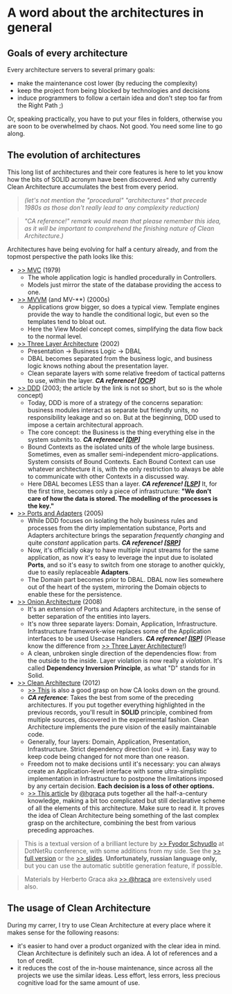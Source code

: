 # A word about the architectures in general

## Goals of every architecture

Every architecture servers to several primary goals:

-   make the maintenance cost lower (by reducing the complexity)
-   keep the project from being blocked by technologies and decisions
-   induce programmers to follow a certain idea and don't step too far from the Right Path ;)

Or, speaking practically, you have to put your files in folders, otherwise you are soon to be overwhelmed by chaos. Not good. You need some line to go along.

## The evolution of architectures

This long list of architectures and their core features is here to let you know how the bits of SOLID acronym have been discovered. And why currently Clean Architecture accumulates the best from every period.

> _(let's not mention the "procedural" "architectures" that precede 1980s as those don't really lead to any complexity reduction)_

> _"CA reference!" remark would mean that please remember this idea, as it will be important to comprehend the finishing nature of Clean Architecture.)_

Architectures have being evolving for half a century already, and from the topmost perspective the path looks like this:

-   [>> MVC](https://en.wikipedia.org/wiki/Model%E2%80%93view%E2%80%93controller) (1979)
    -   The whole application logic is handled procedurally in Controllers.
    -   Models just mirror the state of the database providing the access to one.
-   [>> MVVM](https://en.wikipedia.org/wiki/Model%E2%80%93view%E2%80%93viewmodel) (and MV-\*\*) (2000s)
    -   Applications grow bigger, so does a typical view. Template engines provide the way to handle the conditional logic, but even so the templates tend to bloat out.
    -   Here the View Model concept comes, simplifying the data flow back to the normal level.
-   [>> Three Layer Architecture](https://medium.com/@deanrubin/the-three-layered-architecture-fe30cb0e4a6) (2002)
    -   Presentation -> Business Logic -> DBAL
    -   DBAL becomes separated from the business logic, and business logic knows nothing about the presentation layer.
    -   Clean separate layers with some relative freedom of tactical patterns to use, within the layer. _**CA reference! [[OCP](https://www.digitalocean.com/community/conceptual-articles/s-o-l-i-d-the-first-five-principles-of-object-oriented-design#open-closed-principle)]**_
-   [>> DDD](https://betterprogramming.pub/why-domain-driven-design-203099adf32a) (2003; the article by the link is not so short, but so is the whole concept)
    -   Today, DDD is more of a strategy of the concerns separation: business modules interact as separate but friendly units, no responsibility leakage and so on. But at the beginning, DDD used to impose a certain architectural approach.
    -   The core concept: the Business is the thing everything else in the system submits to. _**CA reference! [[DIP](https://www.digitalocean.com/community/conceptual-articles/s-o-l-i-d-the-first-five-principles-of-object-oriented-design#dependency-inversion-principle)]**_
    -   Bound Contexts as the isolated units of the whole large business. Sometimes, even as smaller semi-independent micro-applications. System consists of Bound Contexts. Each Bound Context can use whatever architecture it is, with the only restriction to always be able to communicate with other Contexts in a discussed way.
    -   Here DBAL becomes LESS than a layer. _**CA reference! [[LSP](https://www.digitalocean.com/community/conceptual-articles/s-o-l-i-d-the-first-five-principles-of-object-oriented-design#liskov-substitution-principle)]**_ It, for the first time, becomes only a piece of infrastructure: **"We don't care of how the data is stored. The modelling of the processes is the key."**
-   [>> Ports and Adapters](https://medium.com/idealo-tech-blog/hexagonal-ports-adapters-architecture-e3617bcf00a0) (2005)
    -   While DDD focuses on isolating the holy business rules and processes from the dirty implementation substance, Ports and Adapters architecture brings the separation _frequently changing_ and quite _constant_ application parts. _**CA reference! [[SRP](https://www.digitalocean.com/community/conceptual-articles/s-o-l-i-d-the-first-five-principles-of-object-oriented-design#single-responsibility-principle)]**_
    -   Now, it's officially okay to have multiple input streams for the same application, as now it's easy to leverage the input due to isolated **Ports**, and so it's easy to switch from one storage to another quickly, due to easily replaceable **Adapters**.
    -   The Domain part becomes prior to DBAL. DBAL now lies somewhere out of the heart of the system, mirroring the Domain objects to enable these for the persistence.
-   [>> Onion Architecture](https://www.codeguru.com/csharp/understanding-onion-architecture/) (2008)
    -   It's an extension of Ports and Adapters architecture, in the sense of better separation of the entities into layers.
    -   It's now three separate layers: Domain, Application, Infrastructure. Infrastructure framework-wise replaces some of the Application interfaces to be used Usecase Handlers. _**CA reference! [[ISP](https://www.digitalocean.com/community/conceptual-articles/s-o-l-i-d-the-first-five-principles-of-object-oriented-design#interface-segregation-principle)]**_ (Please know the difference from [>> Three Layer Architecture](https://www.codeguru.com/csharp/understanding-onion-architecture/)!)
    -   A clean, unbroken single direction of the dependencies flow: from the outside to the inside. Layer violation is now really a _violation_. It's called **Dependency Inversion Principle**, as what "D" stands for in Solid.
-   [>> Clean Architecture](https://betterprogramming.pub/the-clean-architecture-beginners-guide-e4b7058c1165) (2012)
    -   [>> This](https://dev.to/eminetto/clean-architecture-2-years-later-4een) is also a good grasp on how CA looks down on the ground.
    -   _**CA reference**_: Takes the best from some of the preceding architectures. If you put together everything highlighted in the previous records, you'll result in **SOLID** principle, combined from multiple sources, discovered in the experimental fashion. Clean Architecture implements the pure vision of the easily maintainable code.
    -   Generally, four layers: Domain, Application, Presentation, Infrastructure. Strict dependency direction (out -> in). Easy way to keep code being changed for not more than one reason.
    -   Freedom not to make decisions until it's necessary: you can always create an Application-level interface with some ultra-simplistic implementation in Infrastructure to postpone the limitations imposed by any certain decision. **Each decision is a loss of other options.**
    -   [>> This article](https://herbertograca.com/2017/11/16/explicit-architecture-01-ddd-hexagonal-onion-clean-cqrs-how-i-put-it-all-together/) by [@hgraca](https://herbertograca.com) puts together all the half-a-century knowledge, making a bit too complicated but still declarative scheme of all the elements of this architecture. Make sure to read it. It proves the idea of Clean Architecture being something of the last complex grasp on the architecture, combining the best from various preceding approaches.

> This is a textual version of a brilliant lecture by [>> Fyodor Schyudlo](https://www.facebook.com/people/%D0%A4%D0%B5%D0%B4%D0%BE%D1%80-%D0%A9%D1%83%D0%B4%D0%BB%D0%BE/100011119055934/) at DotNetRu conference, with some additions from my side. See the [>> full version](https://www.youtube.com/watch?v=WXelYPjwmk0) or the [>> slides](https://speakerdeck.com/dotnetru/fiedor-shchudlo-evoliutsiia-enterprise-arkhitiektur-ot-mvc-do-clean-architecture). **Unfortunately, russian language only,** but you can use the automatic subtitle generation feature, if possible.

> Materials by Herberto Graca aka [>> @hraca](https://herbertograca.com) are extensively used also.

## The usage of Clean Architecture

During my carrer, I try to use Clean Architecture at every place where it makes sense for the following reasons:

-   it's easier to hand over a product organized with the clear idea in mind. Clean Architecture is definitely such an idea. A lot of references and a ton of credit.
-   it reduces the cost of the in-house maintenance, since across all the projects we use the similar ideas. Less effort, less errors, less precious cognitive load for the same amount of use.
